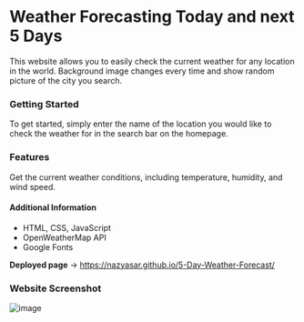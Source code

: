 # Weather Forecasting Today and next 5 Days
This website allows you to easily check the current weather for any location in the world. Background image changes every time and show random picture of the city you search.

### Getting Started
To get started, simply enter the name of the location you would like to check the weather for in the search bar on the homepage.

### Features
Get the current weather conditions, including temperature, humidity, and wind speed.

#### Additional Information
- HTML, CSS, JavaScript
- OpenWeatherMap API
- Google Fonts


**Deployed page** -> https://nazyasar.github.io/5-Day-Weather-Forecast/

### Website Screenshot

![image](https://user-images.githubusercontent.com/55256787/221330577-cd5df5c2-ccf1-41f1-8d6a-5444127b2297.png)


